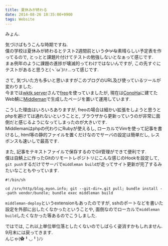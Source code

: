 ```yaml
---
title: 夏休みが終わる
date: 2014-08-26 18:35:00+0900
tags: Website
---
```


みょん.

気づけばもうこんな時期ですね.  
僕の学校は夏休みが終わるとテスト2週間前という<del>クソな</del>素晴らしい予定表を作ってるので, とっとと課題片付けてテストの勉強しないとなぁって感じです.  
まぁ例年のように課題の進捗が壊滅的ってわけではないんですが, この先すぐにテストがあると思うと(ヽ´ω`)ﾊｧ…って感じです.

さて, 気づいた方も多いと思いますがこのブログのURL及び使っているツールが変わりました.  
今までは[wktk server](http://www.wktk.so/)さんで[freo](http://freo.jp/)を使っていましたが, 現在は[ConoHa](http://www.conoha.jp/)に建てたWeb鯖に[Middleman](http://middlemanapp.com/)で生成したページを置いて運用しています.

こうした理由はいろいろありますが, freoの場合は細かい拡張をしようと思うとphpを避けては通れないということと, ブラウザから更新っていうのが非常に面倒だと感じるようになってしまったのが大きいです.  
Middlemanはphpの代わりにRubyが使えるし, ローカルでVimを使って記事を書けるし, html等の静的ファイルを置くだけなのでサーバの設定は簡単だし, レスポンスも速いしで最高です.

また, 記事をテキストファイルで保存するのでGit管理ができて便利です.  
僕は自鯖上に作ったGitのリモートレポジトリにこんな感じのHookを設定して, `git push`するだけでサーバで`middleman build`が走ってサイト更新が完了するみたいなこともやっています.  

```
#!/bin/sh

cd /srv/http/blog.myon.info; git --git-dir=.git pull; bundle install --path vendor/bundle; bundle exec middleman build
```

`middleman-deploy`というextensionもあったのですが, sshのポートなどを書いた設定を外部に出したくなかったということや, 面倒なのでローカルで`middleman build`したくなかった等あるのでこうしました.

ではでは, これ以上単位単位落としたくないのでしばらく姿消すかもしれません. 9月末には戻ってきます.  
んじゃ(✿╹◡╹)ﾉｼ
